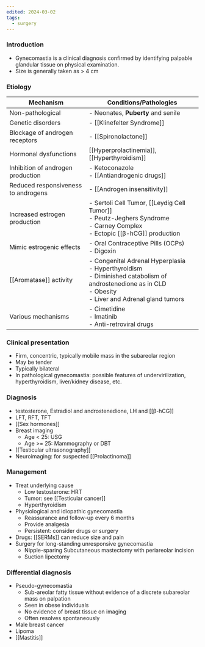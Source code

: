 ```yaml
---
edited: 2024-03-02
tags:
  - surgery
---
```


### Introduction
- Gynecomastia is a clinical diagnosis confirmed by identifying palpable glandular tissue on physical examination.
- Size is generally taken as > 4 cm 
### Etiology
| Mechanism                           | Conditions/Pathologies                                                                                                                                                 |
| ----------------------------------- | ---------------------------------------------------------------------------------------------------------------------------------------------------------------------- |
| Non-pathological                    | - Neonates, **Puberty** and senile                                                                                                                                     |
| Genetic disorders                   | - [[Klinefelter Syndrome]]                                                                                                                                             |
| Blockage of androgen receptors      | - [[Spironolactone]]                                                                                                                                                   |
| Hormonal dysfunctions               | [[Hyperprolactinemia]], [[Hyperthyroidism]]                                                                                                                            |
| Inhibition of androgen production   | - Ketoconazole<br>- [[Antiandrogenic drugs]]                                                                                                                           |
| Reduced responsiveness to androgens | - [[Androgen insensitivity]]                                                                                                                                           |
| Increased estrogen production       | - Sertoli Cell Tumor, [[Leydig Cell Tumor]]  <br> - Peutz-Jeghers Syndrome <br> - Carney Complex<br>- Ectopic [[β-hCG]] production                                     |
| Mimic estrogenic effects            | - Oral Contraceptive Pills (OCPs) <br> - Digoxin                                                                                                                       |
| [[Aromatase]] activity              | - Congenital Adrenal Hyperplasia <br> - Hyperthyroidism <br> - Diminished catabolism of androstenedione as in CLD <br> - Obesity <br> - Liver and Adrenal gland tumors |
| Various mechanisms                  | - Cimetidine <br> - Imatinib <br> - Anti-retroviral drugs                                                                                                              |

### Clinical presentation
- Firm, concentric, typically mobile mass in the subareolar region
- May be tender 
- Typically bilateral
- In pathological gynecomastia: possible features of undervirilization, hyperthyroidism, liver/kidney disease, etc.
### Diagnosis
- testosterone, Estradiol and androstenedione, LH and [[β-hCG]] 
- LFT, RFT, TFT
- [[Sex hormones]]
- Breast imaging
	- Age < 25: USG
	- Age >= 25: Mammography or DBT
- [[Testicular ultrasonography]] 
- Neuroimaging: for suspected [[Prolactinoma]] 

### Management
- Treat underlying cause
	- Low testosterone: HRT
	- Tumor: see [[Testicular cancer]]
	- Hyperthyroidism 
- Physiological and idiopathic gynecomastia
	- Reassurance and follow-up every 6 months
	- Provide analgesia 
	- Persistent: consider drugs or surgery
- Drugs: [[SERMs]] can reduce size and pain
- Surgery for long-standing unresponsive gynecomastia
	- Nipple-sparing Subcutaneous mastectomy with periareolar incision
	- Suction lipectomy
### Differential diagnosis
- Pseudo-gynecomastia
	- Sub-areolar fatty tissue without evidence of a discrete subareolar mass on palpation
	- Seen in obese individuals
	- No evidence of breast tissue on imaging
	- Often resolves spontaneously
- Male breast cancer
- Lipoma
- [[Mastitis]] 




